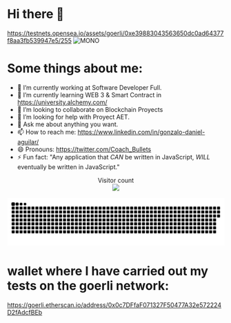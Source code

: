 # Hi there 👋 #

https://testnets.opensea.io/assets/goerli/0xe39883043563650dc0ad64377f8aa3fb539947e5/255
![MONO](https://user-images.githubusercontent.com/42863568/206052981-76608bd1-6b5e-4ee1-94bb-f32ea763a57b.gif)

# Some things about me:

- 🔭 I’m currently working at Software Developer Full.
- 🌱 I’m currently learning WEB 3 & Smart Contract in https://university.alchemy.com/
- 👯 I’m looking to collaborate on Blockchain Proyects
- 🤔 I’m looking for help with Proyect AET.
- 💬 Ask me about anything you want.
- 📫 How to reach me: https://www.linkedin.com/in/gonzalo-daniel-aguilar/
- 😄 Pronouns: https://twitter.com/Coach_Bullets
- ⚡ Fun fact: "Any application that *CAN* be written in JavaScript, *WILL* eventually be written in JavaScript."
<p align="center"> 
  Visitor count<br>
  <img src="https://profile-counter.glitch.me/gonzalolater/count.svg" />
</p>
<a href=#><img src="contributions.svg"></a>

# wallet where I have carried out my tests on the goerli network:
https://goerli.etherscan.io/address/0x0c7DFfaF071327F50477A32e572224D2fAdcfBEb
